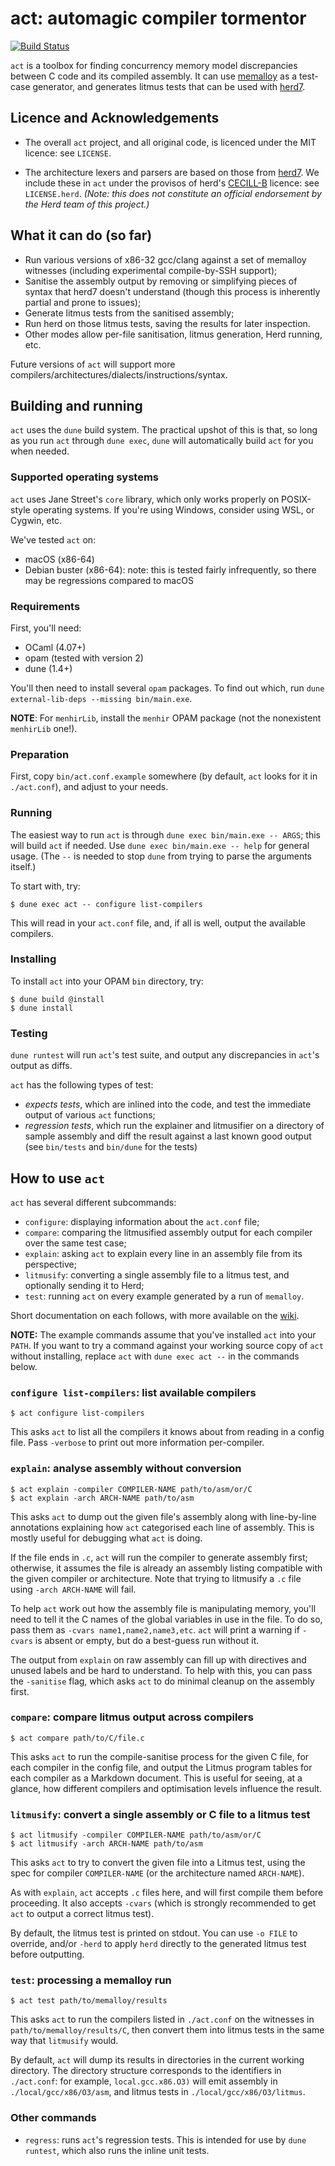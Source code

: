# act: automagic compiler tormentor

[![Build Status](https://travis-ci.com/MattWindsor91/act.svg?branch=master)](https://travis-ci.com/MattWindsor91/act)

`act` is a toolbox for finding
concurrency memory model discrepancies between C code and its
compiled assembly.  It can use
[memalloy](https://github.com/JohnWickerson/memalloy) as a test-case
generator, and generates litmus tests that can be
used with [herd7](https://github.com/herd/herdtools7).


## Licence and Acknowledgements

- The overall `act` project, and all original code, is licenced under
  the MIT licence: see `LICENSE`.

- The architecture lexers and parsers are based on those from
  [herd7](https://github.com/herd/herdtools7).  We include these in
  `act` under the provisos of herd's
  [CECILL-B](http://www.cecill.info/licences/Licence_CeCILL-B_V1-en.html)
  licence: see `LICENSE.herd`. _(Note: this does *not* constitute an
  official endorsement by the Herd team of this project.)_


## What it can do (so far)

- Run various versions of x86-32 gcc/clang against a set of memalloy
  witnesses (including experimental compile-by-SSH support);
- Sanitise the assembly output by removing or simplifying pieces of
  syntax that herd7 doesn't understand (though this process is
  inherently partial and prone to issues);
- Generate litmus tests from the sanitised assembly;
- Run herd on those litmus tests, saving the results for later
  inspection.
- Other modes allow per-file sanitisation, litmus generation,
  Herd running, etc.

Future versions of `act` will support more
compilers/architectures/dialects/instructions/syntax.


## Building and running

`act` uses the `dune` build system.  The practical upshot of this is
that, so long as you run `act` through `dune exec`, `dune` will
automatically build `act` for you when needed.


### Supported operating systems

`act` uses Jane Street's `core` library, which only works properly on
POSIX-style operating systems.  If you're using Windows, consider
using WSL, or Cygwin, etc.

We've tested `act` on:

- macOS (x86-64)
- Debian buster (x86-64): note: this is tested fairly infrequently, so
  there may be regressions compared to macOS

### Requirements

First, you'll need:

- OCaml (4.07+)
- opam (tested with version 2)
- dune (1.4+)

You'll then need to install several `opam` packages.  To find out which,
run `dune external-lib-deps --missing bin/main.exe`.

**NOTE**: For `menhirLib`, install the `menhir` OPAM package (not the
nonexistent `menhirLib` one!).


### Preparation

First, copy `bin/act.conf.example` somewhere (by default, `act`
looks for it in `./act.conf`), and adjust to your needs.


### Running

The easiest way to run `act` is through `dune exec bin/main.exe --
ARGS`; this will build `act` if needed.  Use `dune exec bin/main.exe
-- help` for general usage.  (The `--` is needed to stop `dune` from
trying to parse the arguments itself.)

To start with, try:

```
$ dune exec act -- configure list-compilers
```

This will read in your `act.conf` file, and, if all is well,
output the available compilers.


### Installing

To install `act` into your OPAM `bin` directory, try:

```
$ dune build @install
$ dune install
```

### Testing

`dune runtest` will run `act`'s test suite, and output any
discrepancies in `act`'s output as diffs.

`act` has the following types of test:

- _expects tests_, which are inlined into the code, and test the
  immediate output of various `act` functions;
- _regression tests_, which run the explainer and litmusifier on a
  directory of sample assembly and diff the result against a last
  known good output (see `bin/tests` and `bin/dune` for the tests)


## How to use `act`

`act` has several different subcommands:

- `configure`: displaying information about the `act.conf` file;
- `compare`: comparing the litmusified assembly output for each
  compiler over the same test case;
- `explain`: asking `act` to explain every line in an assembly file
  from its perspective;
- `litmusify`: converting a single assembly file to a litmus test, and
  optionally sending it to Herd;
- `test`: running `act` on every example generated by a run of
  `memalloy`.

Short documentation on each follows, with more available on the
[wiki](https://github.com/MattWindsor91/act/wiki).

**NOTE:** The example commands assume that you've installed `act` into
your `PATH`.  If you want to try a command against your working source
copy of `act` without installing, replace `act` with `dune exec act
--` in the commands below.

### `configure list-compilers`: list available compilers

```
$ act configure list-compilers
```

This asks `act` to list all the compilers it knows about from reading
in a config file.  Pass `-verbose` to print out more information
per-compiler.


### `explain`: analyse assembly without conversion

```
$ act explain -compiler COMPILER-NAME path/to/asm/or/C
$ act explain -arch ARCH-NAME path/to/asm
```

This asks `act` to dump out the given file's assembly along with
line-by-line annotations explaining how `act` categorised each line of
assembly.  This is mostly useful for debugging what `act` is doing.

If the file ends in `.c`, `act` will run the compiler to generate
assembly first; otherwise, it assumes the file is already an assembly
listing compatible with the given compiler or architecture.  Note that
trying to litmusify a `.c` file using `-arch ARCH-NAME` will fail.

To help `act` work out how the assembly file is manipulating memory,
you'll need to tell it the C names of the global variables in use
in the file.  To do so, pass them as `-cvars name1,name2,name3,etc`.
`act` will print a warning if `-cvars` is absent or empty, but do
a best-guess run without it.

The output from `explain` on raw assembly can fill up with directives
and unused labels and be hard to understand.  To help with this,
you can pass the `-sanitise` flag, which asks `act` to do minimal
cleanup on the assembly first.


### `compare`: compare litmus output across compilers

```
$ act compare path/to/C/file.c
```

This asks `act` to run the compile-sanitise process for the given
C file, for each compiler in the config file, and output the Litmus
program tables for each compiler as a Markdown document.  This is
useful for seeing, at a glance, how different compilers and
optimisation levels influence the result.


### `litmusify`: convert a single assembly or C file to a litmus test

```
$ act litmusify -compiler COMPILER-NAME path/to/asm/or/C
$ act litmusify -arch ARCH-NAME path/to/asm
```

This asks `act` to try to convert the given file into a
Litmus test, using the spec for compiler `COMPILER-NAME` (or the
architecture named `ARCH-NAME`).

As with `explain`, `act` accepts `.c` files here, and will
first compile them before proceeding.  It also accepts `-cvars`
(which is strongly recommended to get `act` to output a correct
litmus test).

By default, the litmus test is printed on stdout.  You can use `-o
FILE` to override, and/or `-herd` to apply `herd` directly to the
generated litmus test before outputting.

### `test`: processing a memalloy run

```
$ act test path/to/memalloy/results
```

This asks `act` to run the compilers listed in `./act.conf` on
the witnesses in `path/to/memalloy/results/C`, then convert them into
litmus tests in the same way that `litmusify` would.

By default, `act` will dump its results in directories in the current
working directory.  The directory structure corresponds to the
identifiers in `./act.conf`: for example, `local.gcc.x86.O3)`
will emit assembly in `./local/gcc/x86/O3/asm`, and
litmus tests in `./local/gcc/x86/O3/litmus`.


### Other commands

- `regress`: runs `act`'s regression tests.  This is intended for
  use by `dune runtest`, which also runs the inline unit tests.
